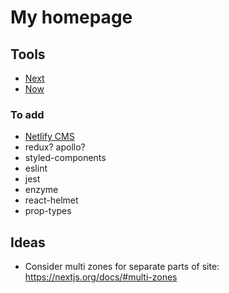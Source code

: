 # My homepage

## Tools

- [Next](https://nextjs.org/docs/)
- [Now](https://zeit.co/docs/v2/deployments/official-builders/next-js-now-next/)

### To add

- [Netlify CMS](https://www.netlifycms.org/)
- redux? apollo?
- styled-components
- eslint
- jest
- enzyme
- react-helmet
- prop-types

## Ideas

- Consider multi zones for separate parts of site: https://nextjs.org/docs/#multi-zones

